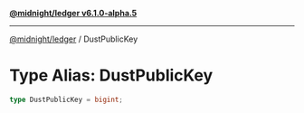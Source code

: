 [**@midnight/ledger v6.1.0-alpha.5**](../README.md)

***

[@midnight/ledger](../globals.md) / DustPublicKey

# Type Alias: DustPublicKey

```ts
type DustPublicKey = bigint;
```
